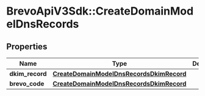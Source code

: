 # BrevoApiV3Sdk::CreateDomainModelDnsRecords

## Properties
Name | Type | Description | Notes
------------ | ------------- | ------------- | -------------
**dkim_record** | [**CreateDomainModelDnsRecordsDkimRecord**](CreateDomainModelDnsRecordsDkimRecord.md) |  | [optional] 
**brevo_code** | [**CreateDomainModelDnsRecordsDkimRecord**](CreateDomainModelDnsRecordsDkimRecord.md) |  | [optional] 


